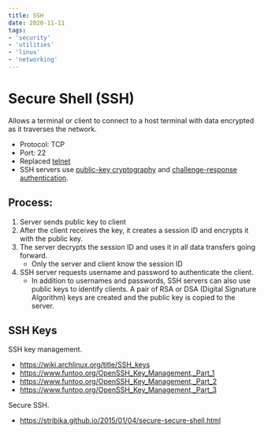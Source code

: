 ```yaml
---
title: SSH
date: 2020-11-11
tags: 
- 'security'
- 'utilities'
- 'linux'
- 'networking'
---
```


# Secure Shell (SSH)

Allows a terminal or client to connect to a host terminal with data encrypted as it traverses the network.

* Protocol: TCP
* Port: 22
* Replaced [telnet](20201111154514-telnet.md)
* SSH servers use [public-key cryptography](20220419094714-public-key-cryptography.md) and [challenge-response authentication](20220419114857-challenge-response-authentication.md).

## Process:
1. Server sends public key to client
2. After the client receives the key, it creates a session ID and encrypts it
	 with the public key.
3. The server decrypts the session ID and uses it in all data transfers going
	 forward. 
	 - Only the server and client know the session ID
4. SSH server requests username and password to authenticate the client.
	 - In addition to usernames and passwords, SSH servers can also use public
		 keys to identify clients. A pair of RSA or DSA (Digital Signature
		 Algorithm) keys are created and the public key is copied to the server.
       
## SSH Keys

SSH key management.

* https://wiki.archlinux.org/title/SSH_keys
* https://www.funtoo.org/OpenSSH_Key_Management,_Part_1
* https://www.funtoo.org/OpenSSH_Key_Management,_Part_2
* https://www.funtoo.org/OpenSSH_Key_Management,_Part_3

Secure SSH.

* https://stribika.github.io/2015/01/04/secure-secure-shell.html
